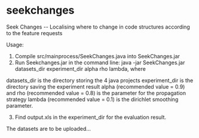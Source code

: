 # seekchanges
Seek Changes -- Localising where to change in code structures according to the feature requests

Usage: 

1. Compile src/mainprocess/SeekChanges.java into SeekChanges.jar
2. Run Seekchanges.jar in the command line: java -jar SeekChanges.jar datasets_dir experiment_dir alpha rho lambda, where

datasets_dir is the directory storing the 4 java projects
experiment_dir is the directory saving the experiment result
alpha (recommended value =  0.9) and rho (recommended value = 0.8) is the parameter for the propagation strategy
lambda (recommended value = 0.1) is the dirichlet smoothing parameter.

3. Find output.xls in the experiment_dir for the evaluation result.

The datasets are to be uploaded...

